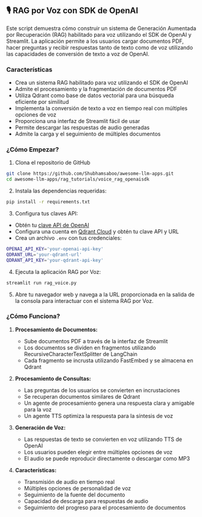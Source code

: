 ## 🎙️ RAG por Voz con SDK de OpenAI

Este script demuestra cómo construir un sistema de Generación Aumentada por Recuperación (RAG) habilitado para voz utilizando el SDK de OpenAI y Streamlit. La aplicación permite a los usuarios cargar documentos PDF, hacer preguntas y recibir respuestas tanto de texto como de voz utilizando las capacidades de conversión de texto a voz de OpenAI.

### Características

- Crea un sistema RAG habilitado para voz utilizando el SDK de OpenAI
- Admite el procesamiento y la fragmentación de documentos PDF
- Utiliza Qdrant como base de datos vectorial para una búsqueda eficiente por similitud
- Implementa la conversión de texto a voz en tiempo real con múltiples opciones de voz
- Proporciona una interfaz de Streamlit fácil de usar
- Permite descargar las respuestas de audio generadas
- Admite la carga y el seguimiento de múltiples documentos

### ¿Cómo Empezar?

1. Clona el repositorio de GitHub
```bash
git clone https://github.com/Shubhamsaboo/awesome-llm-apps.git
cd awesome-llm-apps/rag_tutorials/voice_rag_openaisdk
```

2. Instala las dependencias requeridas:
```bash
pip install -r requirements.txt
```

3. Configura tus claves API:
- Obtén tu [clave API de OpenAI](https://platform.openai.com/)
- Configura una cuenta en [Qdrant Cloud](https://cloud.qdrant.io/) y obtén tu clave API y URL
- Crea un archivo `.env` con tus credenciales:
```bash
OPENAI_API_KEY='your-openai-api-key'
QDRANT_URL='your-qdrant-url'
QDRANT_API_KEY='your-qdrant-api-key'
```

4. Ejecuta la aplicación RAG por Voz:
```bash
streamlit run rag_voice.py
```

5. Abre tu navegador web y navega a la URL proporcionada en la salida de la consola para interactuar con el sistema RAG por Voz.

### ¿Cómo Funciona?

1. **Procesamiento de Documentos:**
   - Sube documentos PDF a través de la interfaz de Streamlit
   - Los documentos se dividen en fragmentos utilizando RecursiveCharacterTextSplitter de LangChain
   - Cada fragmento se incrusta utilizando FastEmbed y se almacena en Qdrant

2. **Procesamiento de Consultas:**
   - Las preguntas de los usuarios se convierten en incrustaciones
   - Se recuperan documentos similares de Qdrant
   - Un agente de procesamiento genera una respuesta clara y amigable para la voz
   - Un agente TTS optimiza la respuesta para la síntesis de voz

3. **Generación de Voz:**
   - Las respuestas de texto se convierten en voz utilizando TTS de OpenAI
   - Los usuarios pueden elegir entre múltiples opciones de voz
   - El audio se puede reproducir directamente o descargar como MP3

4. **Características:**
   - Transmisión de audio en tiempo real
   - Múltiples opciones de personalidad de voz
   - Seguimiento de la fuente del documento
   - Capacidad de descarga para respuestas de audio
   - Seguimiento del progreso para el procesamiento de documentos